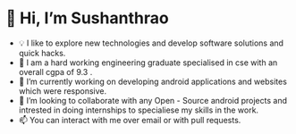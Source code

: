 # 👋 Hi, I’m Sushanthrao
- 💡  I like to explore new technologies and develop software solutions and quick hacks.
- 👀 I am a hard working engineering graduate specialised in cse with an overall cgpa of 9.3 .
- 🌱 I’m currently working on developing android applications and websites which were responsive.
- 💞️ I’m looking to collaborate with any Open - Source android projects and intrested in doing internships to specialiese my skills in the work.
- 📫 You can interact with me over email or with pull requests.

<!---
Sushanthrao2001/Sushanthrao2001 is a ✨ special ✨ repository because its `README.md` (this file) appears on your GitHub profile.
You can click the Preview link to take a look at your changes.
--->
